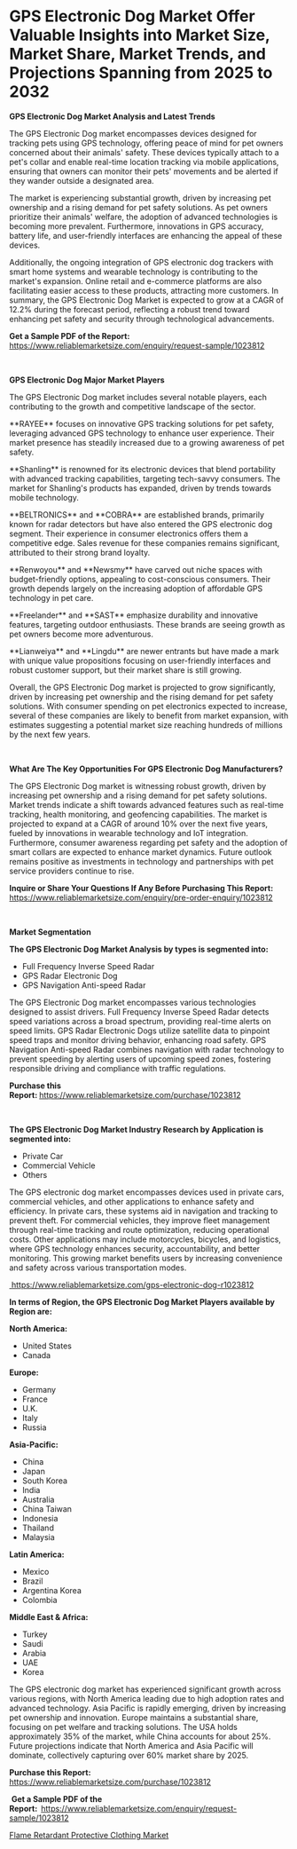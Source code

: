 <p><h1>GPS Electronic Dog Market Offer Valuable Insights into Market Size, Market Share, Market Trends, and Projections Spanning from 2025 to 2032</h1></p><p><strong>GPS Electronic Dog Market Analysis and Latest Trends</strong></p>
<p><p>The GPS Electronic Dog market encompasses devices designed for tracking pets using GPS technology, offering peace of mind for pet owners concerned about their animals' safety. These devices typically attach to a pet's collar and enable real-time location tracking via mobile applications, ensuring that owners can monitor their pets' movements and be alerted if they wander outside a designated area.</p><p>The market is experiencing substantial growth, driven by increasing pet ownership and a rising demand for pet safety solutions. As pet owners prioritize their animals' welfare, the adoption of advanced technologies is becoming more prevalent. Furthermore, innovations in GPS accuracy, battery life, and user-friendly interfaces are enhancing the appeal of these devices.</p><p>Additionally, the ongoing integration of GPS electronic dog trackers with smart home systems and wearable technology is contributing to the market's expansion. Online retail and e-commerce platforms are also facilitating easier access to these products, attracting more customers. In summary, the GPS Electronic Dog Market is expected to grow at a CAGR of 12.2% during the forecast period, reflecting a robust trend toward enhancing pet safety and security through technological advancements.</p></p>
<p><strong>Get a Sample PDF of the Report:&nbsp;</strong> <a href="https://www.reliablemarketsize.com/enquiry/request-sample/1023812?utm_campaign=3357&utm_medium=2&utm_source=Github&utm_content=ia&utm_term=07032025&utm_id=gps-electronic-dog">https://www.reliablemarketsize.com/enquiry/request-sample/1023812</a></p>
<p>&nbsp;</p>
<p><strong>GPS Electronic Dog Major Market Players</strong></p>
<p><p>The GPS Electronic Dog market includes several notable players, each contributing to the growth and competitive landscape of the sector. </p><p>**RAYEE** focuses on innovative GPS tracking solutions for pet safety, leveraging advanced GPS technology to enhance user experience. Their market presence has steadily increased due to a growing awareness of pet safety. </p><p>**Shanling** is renowned for its electronic devices that blend portability with advanced tracking capabilities, targeting tech-savvy consumers. The market for Shanling's products has expanded, driven by trends towards mobile technology. </p><p>**BELTRONICS** and **COBRA** are established brands, primarily known for radar detectors but have also entered the GPS electronic dog segment. Their experience in consumer electronics offers them a competitive edge. Sales revenue for these companies remains significant, attributed to their strong brand loyalty.</p><p>**Renwoyou** and **Newsmy** have carved out niche spaces with budget-friendly options, appealing to cost-conscious consumers. Their growth depends largely on the increasing adoption of affordable GPS technology in pet care.</p><p>**Freelander** and **SAST** emphasize durability and innovative features, targeting outdoor enthusiasts. These brands are seeing growth as pet owners become more adventurous.</p><p>**Lianweiya** and **Lingdu** are newer entrants but have made a mark with unique value propositions focusing on user-friendly interfaces and robust customer support, but their market share is still growing.</p><p>Overall, the GPS Electronic Dog market is projected to grow significantly, driven by increasing pet ownership and the rising demand for pet safety solutions. With consumer spending on pet electronics expected to increase, several of these companies are likely to benefit from market expansion, with estimates suggesting a potential market size reaching hundreds of millions by the next few years.</p></p>
<p>&nbsp;</p>
<p><strong>What Are The Key Opportunities For GPS Electronic Dog Manufacturers?</strong></p>
<p><p>The GPS Electronic Dog market is witnessing robust growth, driven by increasing pet ownership and a rising demand for pet safety solutions. Market trends indicate a shift towards advanced features such as real-time tracking, health monitoring, and geofencing capabilities. The market is projected to expand at a CAGR of around 10% over the next five years, fueled by innovations in wearable technology and IoT integration. Furthermore, consumer awareness regarding pet safety and the adoption of smart collars are expected to enhance market dynamics. Future outlook remains positive as investments in technology and partnerships with pet service providers continue to rise.</p></p>
<p><strong>Inquire or Share Your Questions If Any Before Purchasing This Report:</strong> <a href="https://www.reliablemarketsize.com/enquiry/pre-order-enquiry/1023812?utm_campaign=3357&utm_medium=2&utm_source=Github&utm_content=ia&utm_term=07032025&utm_id=gps-electronic-dog">https://www.reliablemarketsize.com/enquiry/pre-order-enquiry/1023812</a></p>
<p>&nbsp;</p>
<p><strong>Market Segmentation</strong></p>
<p><strong>The GPS Electronic Dog Market Analysis by types is segmented into:</strong></p>
<p><ul><li>Full Frequency Inverse Speed Radar</li><li>GPS Radar Electronic Dog</li><li>GPS Navigation Anti-speed Radar</li></ul></p>
<p><p>The GPS Electronic Dog market encompasses various technologies designed to assist drivers. Full Frequency Inverse Speed Radar detects speed variations across a broad spectrum, providing real-time alerts on speed limits. GPS Radar Electronic Dogs utilize satellite data to pinpoint speed traps and monitor driving behavior, enhancing road safety. GPS Navigation Anti-speed Radar combines navigation with radar technology to prevent speeding by alerting users of upcoming speed zones, fostering responsible driving and compliance with traffic regulations.</p></p>
<p><strong>Purchase this Report:&nbsp;</strong><a href="https://www.reliablemarketsize.com/purchase/1023812?utm_campaign=3357&utm_medium=2&utm_source=Github&utm_content=ia&utm_term=07032025&utm_id=gps-electronic-dog">https://www.reliablemarketsize.com/purchase/1023812</a></p>
<p>&nbsp;</p>
<p><strong>The GPS Electronic Dog Market Industry Research by Application is segmented into:</strong></p>
<p><ul><li>Private Car</li><li>Commercial Vehicle</li><li>Others</li></ul></p>
<p><p>The GPS electronic dog market encompasses devices used in private cars, commercial vehicles, and other applications to enhance safety and efficiency. In private cars, these systems aid in navigation and tracking to prevent theft. For commercial vehicles, they improve fleet management through real-time tracking and route optimization, reducing operational costs. Other applications may include motorcycles, bicycles, and logistics, where GPS technology enhances security, accountability, and better monitoring. This growing market benefits users by increasing convenience and safety across various transportation modes.</p></p>
<p><a href="https://www.reliablemarketsize.com/gps-electronic-dog-r1023812?utm_campaign=3357&utm_medium=2&utm_source=Github&utm_content=ia&utm_term=07032025&utm_id=gps-electronic-dog">&nbsp;https://www.reliablemarketsize.com/gps-electronic-dog-r1023812</a></p>
<p><strong>In terms of Region, the GPS Electronic Dog Market Players available by Region are:</strong></p>
<p>
    <p> <strong> North America: </strong>
        <ul>
            <li>United States</li>
            <li>Canada</li>
        </ul>
        </p> 
    <p> <strong> Europe: </strong>
        <ul>
            <li>Germany</li>
            <li>France</li>
            <li>U.K.</li>
            <li>Italy</li>
            <li>Russia</li>
        </ul>
        </p> 
    <p> <strong> Asia-Pacific: </strong>
        <ul>
            <li>China</li>
            <li>Japan</li>
            <li>South Korea</li>
            <li>India</li>
            <li>Australia</li>
            <li>China Taiwan</li>
            <li>Indonesia</li>
            <li>Thailand</li>
            <li>Malaysia</li>
        </ul>
        </p> 
    <p> <strong> Latin America: </strong>
        <ul>
            <li>Mexico</li>
            <li>Brazil</li>
            <li>Argentina Korea</li>
            <li>Colombia</li>
        </ul>
        </p> 
    <p> <strong> Middle East & Africa: </strong>
        <ul>
            <li>Turkey</li>
            <li>Saudi</li>
            <li>Arabia</li>
            <li>UAE</li>
            <li>Korea</li>
        </ul>
    </p>
    </p>
<p><p>The GPS electronic dog market has experienced significant growth across various regions, with North America leading due to high adoption rates and advanced technology. Asia Pacific is rapidly emerging, driven by increasing pet ownership and innovation. Europe maintains a substantial share, focusing on pet welfare and tracking solutions. The USA holds approximately 35% of the market, while China accounts for about 25%. Future projections indicate that North America and Asia Pacific will dominate, collectively capturing over 60% market share by 2025.</p></p>
<p><strong>Purchase this Report: </strong><a href="https://www.reliablemarketsize.com/purchase/1023812?utm_campaign=3357&utm_medium=2&utm_source=Github&utm_content=ia&utm_term=07032025&utm_id=gps-electronic-dog">https://www.reliablemarketsize.com/purchase/1023812</a></p>
<p>&nbsp;<strong>Get a Sample PDF of the Report:&nbsp;&nbsp;</strong><a href="https://www.reliablemarketsize.com/enquiry/request-sample/1023812?utm_campaign=3357&utm_medium=2&utm_source=Github&utm_content=ia&utm_term=07032025&utm_id=gps-electronic-dog">https://www.reliablemarketsize.com/enquiry/request-sample/1023812</a></p>
<p><strong></strong></p>
<p><p><a href="https://github.com/bulkagumanvv/Market-Research-Report-List-1/blob/main/flame-retardant-protective-clothing-market.md?utm_campaign=3357&utm_medium=2&utm_source=Github&utm_content=ia&utm_term=07032025&utm_id=gps-electronic-dog">Flame Retardant Protective Clothing Market</a></p></p>